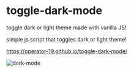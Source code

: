 # toggle-dark-mode
toggle dark or light theme made with vanilla JS!

simple js script that toggles dark or light theme!

https://operator-19.github.io/toggle-dark-mode/

![dark-mode](https://user-images.githubusercontent.com/70670914/142704342-12f82f8a-f374-4a97-95e4-8bbb232cc624.gif)
